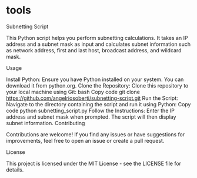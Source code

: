 # tools



Subnetting Script

This Python script helps you perform subnetting calculations. It takes an IP address and a subnet mask as input and calculates subnet information such as network address, first and last host, broadcast address, and wildcard mask.

Usage

Install Python: Ensure you have Python installed on your system. You can download it from python.org.
Clone the Repository: Clone this repository to your local machine using Git:
bash
Copy code
git clone https://github.com/angelriosoberti/subnetting-script.git
Run the Script: Navigate to the directory containing the script and run it using Python:
Copy code
python subnetting_script.py
Follow the Instructions: Enter the IP address and subnet mask when prompted. The script will then display subnet information.
Contributing

Contributions are welcome! If you find any issues or have suggestions for improvements, feel free to open an issue or create a pull request.

License

This project is licensed under the MIT License - see the LICENSE file for details.

